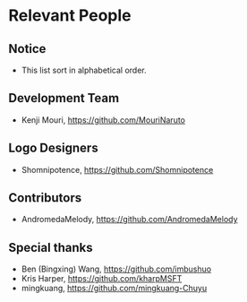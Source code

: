 ﻿# Relevant People

## Notice

- This list sort in alphabetical order.

## Development Team

- Kenji Mouri, https://github.com/MouriNaruto

## Logo Designers

- Shomnipotence, https://github.com/Shomnipotence

## Contributors

- AndromedaMelody, https://github.com/AndromedaMelody

## Special thanks

- Ben (Bingxing) Wang, https://github.com/imbushuo
- Kris Harper, https://github.com/kharpMSFT
- mingkuang, https://github.com/mingkuang-Chuyu
